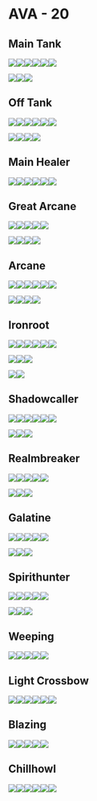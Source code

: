 # AVA - 20

## Main Tank

![](https://render.albiononline.com/v1/item/T8_MAIN_HAMMER@4.png)![](https://render.albiononline.com/v1/item/T8_OFF_JESTERCANE_HELL@4.png)![](https://render.albiononline.com/v1/item/T8_HEAD_PLATE_SET1@4.png)![](https://render.albiononline.com/v1/item/T8_ARMOR_PLATE_AVALON@4.png)![](https://render.albiononline.com/v1/item/T8_SHOES_LEATHER_SET2@4.png)![](https://render.albiononline.com/v1/item/T8_CAPEITEM_FW_BRIDGEWATCH@4.png)

![](https://render.albiononline.com/v1/item/T8_MAIN_MACE_HELL@4.png)![](https://render.albiononline.com/v1/item/T8_OFF_SHIELD_AVALON@4.png)![](https://render.albiononline.com/v1/item/T8_HEAD_PLATE_SET3@4.png)

## Off Tank

![](https://render.albiononline.com/v1/item/T8_MAIN_MACE_HELL@4.png)![](https://render.albiononline.com/v1/item/T8_OFF_SHIELD_AVALON@4.png)![](https://render.albiononline.com/v1/item/T8_HEAD_PLATE_SET1@4.png)![](https://render.albiononline.com/v1/item/T8_ARMOR_PLATE_SET3@4.png)![](https://render.albiononline.com/v1/item/T8_SHOES_LEATHER_ROYAL@4.png)![](https://render.albiononline.com/v1/item/T8_CAPEITEM_FW_CAERLEON@4.png)

![](https://render.albiononline.com/v1/item/T8_2H_COMBATSTAFF_MORGANA@4.png)![](https://render.albiononline.com/v1/item/T8_HEAD_PLATE_SET3@4.png)![](https://render.albiononline.com/v1/item/T8_HEAD_PLATE_SET2@4.png)![](https://render.albiononline.com/v1/item/T8_HEAD_LEATHER_SET3@4.png)

## Main Healer

![](https://render.albiononline.com/v1/item/T8_MAIN_HOLYSTAFF_AVALON@4.png)![](https://render.albiononline.com/v1/item/T8_OFF_CENSER_AVALON@4.png)![](https://render.albiononline.com/v1/item/T8_HEAD_PLATE_UNDEAD@4.png)![](https://render.albiononline.com/v1/item/T8_ARMOR_CLOTH_ROYAL@4.png)![](https://render.albiononline.com/v1/item/T8_SHOES_LEATHER_AVALON@4.png)![](https://render.albiononline.com/v1/item/T8_CAPEITEM_FW_LYMHURST@4.png)

## Great Arcane

![](https://render.albiononline.com/v1/item/T8_2H_ARCANESTAFF@4.png)![](https://render.albiononline.com/v1/item/T8_HEAD_LEATHER_SET3@4.png)![](https://render.albiononline.com/v1/item/T8_ARMOR_LEATHER_ROYAL@4.png)![](https://render.albiononline.com/v1/item/T8_SHOES_LEATHER_AVALON@4.png)![](https://render.albiononline.com/v1/item/T8_CAPEITEM_FW_FORTSTERLING@4.png)

![](https://render.albiononline.com/v1/item/T8_2H_ENIGMATICSTAFF@4.png)![](https://render.albiononline.com/v1/item/T8_2H_ARCANESTAFF_HELL@4.png)![](https://render.albiononline.com/v1/item/T8_HEAD_PLATE_SET3@4.png)![](https://render.albiononline.com/v1/item/T8_ARMOR_PLATE_KEEPER@4.png)

## Arcane

![](https://render.albiononline.com/v1/item/T8_MAIN_ARCANESTAFF@4.png)![](https://render.albiononline.com/v1/item/T8_OFF_JESTERCANE_HELL@4.png)![](https://render.albiononline.com/v1/item/T8_HEAD_LEATHER_SET3@4.png)![](https://render.albiononline.com/v1/item/T8_ARMOR_PLATE_SET3@4.png)![](https://render.albiononline.com/v1/item/T8_SHOES_LEATHER_SET2@4.png)![](https://render.albiononline.com/v1/item/T8_CAPEITEM_FW_FORTSTERLING@4.png)

![](https://render.albiononline.com/v1/item/T8_2H_ENIGMATICSTAFF@4.png)![](https://render.albiononline.com/v1/item/T8_2H_ARCANESTAFF_HELL@4.png)![](https://render.albiononline.com/v1/item/T8_2H_COMBATSTAFF_MORGANA@4.png)![](https://render.albiononline.com/v1/item/T8_HEAD_PLATE_SET3@4.png)

## Ironroot

![](https://render.albiononline.com/v1/item/T8_MAIN_NATURESTAFF_AVALON@4.png)![](https://render.albiononline.com/v1/item/T8_OFF_HORN_KEEPER@4.png)![](https://render.albiononline.com/v1/item/T8_HEAD_LEATHER_SET3@4.png)![](https://render.albiononline.com/v1/item/T8_ARMOR_LEATHER_ROYAL@4.png)![](https://render.albiononline.com/v1/item/T8_SHOES_LEATHER_AVALON@4.png)![](https://render.albiononline.com/v1/item/T8_CAPEITEM_FW_LYMHURST@4.png)

![](https://render.albiononline.com/v1/item/T8_2H_HOLYSTAFF_HELL@4.png)![](https://render.albiononline.com/v1/item/T8_HEAD_CLOTH_KEEPER@4.png)![](https://render.albiononline.com/v1/item/T8_HEAD_LEATHER_SET1@4.png)

![](https://render.albiononline.com/v1/item/T8_2H_COMBATSTAFF_MORGANA@4.png)![](https://render.albiononline.com/v1/item/T8_ARMOR_PLATE_SET3@4.png)

## Shadowcaller

![](https://render.albiononline.com/v1/item/T8_MAIN_CURSEDSTAFF_AVALON@4.png)![](https://render.albiononline.com/v1/item/T8_OFF_HORN_KEEPER@4.png)![](https://render.albiononline.com/v1/item/T8_HEAD_LEATHER_MORGANA@4.png)![](https://render.albiononline.com/v1/item/T8_ARMOR_LEATHER_ROYAL@4.png)![](https://render.albiononline.com/v1/item/T8_SHOES_CLOTH_MORGANA@4.png)![](https://render.albiononline.com/v1/item/T8_CAPEITEM_FW_LYMHURST@4.png)

![](https://render.albiononline.com/v1/item/T8_2H_BOW@4.png)![](https://render.albiononline.com/v1/item/T8_HEAD_CLOTH_KEEPER@4.png)![](https://render.albiononline.com/v1/item/T8_HEAD_LEATHER_AVALON@4.png)

## Realmbreaker

![](https://render.albiononline.com/v1/item/T8_2H_AXE_AVALON@4.png)![](https://render.albiononline.com/v1/item/T8_HEAD_LEATHER_SET3@4.png)![](https://render.albiononline.com/v1/item/T8_ARMOR_LEATHER_UNDEAD@4.png)![](https://render.albiononline.com/v1/item/T8_SHOES_LEATHER_AVALON@4.png)![](https://render.albiononline.com/v1/item/T8_CAPEITEM_FW_LYMHURST@4.png)

![](https://render.albiononline.com/v1/item/T8_2H_BOW@4.png)![](https://render.albiononline.com/v1/item/T8_HEAD_PLATE_SET3@4.png)![](https://render.albiononline.com/v1/item/T8_HEAD_PLATE_SET2@4.png)

## Galatine

![](https://render.albiononline.com/v1/item/T8_2H_DUALSCIMITAR_UNDEAD@4.png)![](https://render.albiononline.com/v1/item/T8_HEAD_LEATHER_SET3@4.png)![](https://render.albiononline.com/v1/item/T8_ARMOR_LEATHER_ROYAL@4.png)![](https://render.albiononline.com/v1/item/T8_SHOES_LEATHER_AVALON@4.png)![](https://render.albiononline.com/v1/item/T8_CAPEITEM_FW_LYMHURST@4.png)

![](https://render.albiononline.com/v1/item/T8_2H_BOW@4.png)![](https://render.albiononline.com/v1/item/T8_HEAD_PLATE_SET3@4.png)![](https://render.albiononline.com/v1/item/T8_HEAD_PLATE_SET2@4.png)

## Spirithunter

![](https://render.albiononline.com/v1/item/T8_2H_HARPOON_HELL@4.png)![](https://render.albiononline.com/v1/item/T8_HEAD_LEATHER_SET3@4.png)![](https://render.albiononline.com/v1/item/T8_ARMOR_CLOTH_FEY@4.png)![](https://render.albiononline.com/v1/item/T8_SHOES_CLOTH_ROYAL@4.png)![](https://render.albiononline.com/v1/item/T8_CAPEITEM_FW_LYMHURST@4.png)

![](https://render.albiononline.com/v1/item/T8_2H_BOW@4.png)![](https://render.albiononline.com/v1/item/T8_HEAD_PLATE_SET3@4.png)![](https://render.albiononline.com/v1/item/T8_HEAD_PLATE_SET2@4.png)

## Weeping

![](https://render.albiononline.com/v1/item/T8_2H_REPEATINGCROSSBOW_UNDEAD@4.png)![](https://render.albiononline.com/v1/item/T8_HEAD_CLOTH_ROYAL@4.png)![](https://render.albiononline.com/v1/item/T8_ARMOR_CLOTH_KEEPER@4.png)![](https://render.albiononline.com/v1/item/T8_SHOES_LEATHER_AVALON@4.png)![](https://render.albiononline.com/v1/item/T8_CAPEITEM_FW_CAERLEON@4.png)

## Light Crossbow

![](https://render.albiononline.com/v1/item/T8_MAIN_1HCROSSBOW@4.png)![](https://render.albiononline.com/v1/item/T8_OFF_LAMP_UNDEAD@4.png)![](https://render.albiononline.com/v1/item/T8_HEAD_CLOTH_ROYAL@4.png)![](https://render.albiononline.com/v1/item/T8_ARMOR_CLOTH_KEEPER@4.png)![](https://render.albiononline.com/v1/item/T8_SHOES_LEATHER_AVALON@4.png)![](https://render.albiononline.com/v1/item/T8_CAPEITEM_FW_CAERLEON@4.png)

## Blazing

![](https://render.albiononline.com/v1/item/T8_2H_INFERNOSTAFF_MORGANA@4.png)![](https://render.albiononline.com/v1/item/T8_HEAD_LEATHER_SET3@4.png)![](https://render.albiononline.com/v1/item/T8_ARMOR_CLOTH_ROYAL@4.png)![](https://render.albiononline.com/v1/item/T8_SHOES_CLOTH_ROYAL@4.png)![](https://render.albiononline.com/v1/item/T8_CAPEITEM_FW_LYMHURST@4.png)

## Chillhowl

![](https://render.albiononline.com/v1/item/T8_MAIN_FROSTSTAFF_AVALON@4.png)![](https://render.albiononline.com/v1/item/T8_OFF_LAMP_UNDEAD@4.png)![](https://render.albiononline.com/v1/item/T8_HEAD_CLOTH_ROYAL@4.png)![](https://render.albiononline.com/v1/item/T8_ARMOR_CLOTH_SET1@4.png)![](https://render.albiononline.com/v1/item/T8_SHOES_CLOTH_ROYAL@4.png)![](https://render.albiononline.com/v1/item/T8_CAPEITEM_MORGANA@4.png)

